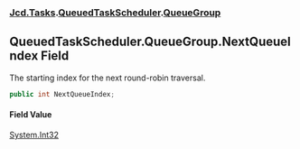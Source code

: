 ### [Jcd.Tasks](Jcd.Tasks.md 'Jcd.Tasks').[QueuedTaskScheduler](Jcd.Tasks.QueuedTaskScheduler.md 'Jcd.Tasks.QueuedTaskScheduler').[QueueGroup](Jcd.Tasks.QueuedTaskScheduler.QueueGroup.md 'Jcd.Tasks.QueuedTaskScheduler.QueueGroup')

## QueuedTaskScheduler.QueueGroup.NextQueueIndex Field

The starting index for the next round-robin traversal.

```csharp
public int NextQueueIndex;
```

#### Field Value
[System.Int32](https://docs.microsoft.com/en-us/dotnet/api/System.Int32 'System.Int32')
